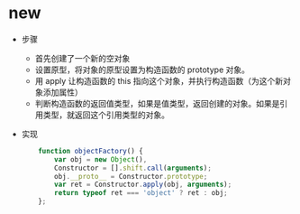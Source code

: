 # new

- 步骤
    - 首先创建了一个新的空对象
    - 设置原型，将对象的原型设置为构造函数的 prototype 对象。
    - 用 apply 让构造函数的 this 指向这个对象，并执行构造函数（为这个新对象添加属性）
    - 判断构造函数的返回值类型，如果是值类型，返回创建的对象。如果是引用类型，就返回这个引用类型的对象。

- 实现

    ```js
        function objectFactory() {
            var obj = new Object(),
            Constructor = [].shift.call(arguments);
            obj.__proto__ = Constructor.prototype;
            var ret = Constructor.apply(obj, arguments);
            return typeof ret === 'object' ? ret : obj;
        };
    ```
